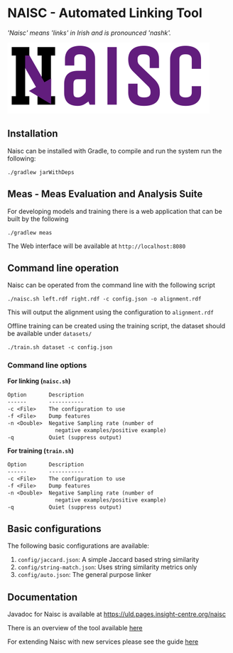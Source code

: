 # NAISC - Automated Linking Tool

_'Naisc' means 'links' in Irish and is pronounced 'nashk'._

![Naisc Logo](https://github.com/insight-centre/naisc/raw/dev/Naisc%20Logo.png)

## Installation

Naisc can be installed with Gradle, to compile and run the system run the 
following:

    ./gradlew jarWithDeps

## Meas - Meas Evaluation and Analysis Suite

For developing models and training there is a web application that can be built
by the following

    ./gradlew meas

The Web interface will be available at `http://localhost:8080`


## Command line operation

Naisc can be operated from the command line with the following script

    ./naisc.sh left.rdf right.rdf -c config.json -o alignment.rdf

This will output the alignment using the configuration to `alignment.rdf`

Offline training can be created using the training script, the dataset should 
be available under `datasets/`

    ./train.sh dataset -c config.json

### Command line options

**For linking (`naisc.sh`)**

    Option       Description
    ------       -----------
    -c <File>    The configuration to use
    -f <File>    Dump features
    -n <Double>  Negative Sampling rate (number of
                   negative examples/positive example)
    -q           Quiet (suppress output)

**For training (`train.sh`)**

    Option       Description
    ------       -----------
    -c <File>    The configuration to use
    -f <File>    Dump features
    -n <Double>  Negative Sampling rate (number of
                   negative examples/positive example)
    -q           Quiet (suppress output)

## Basic configurations

The following basic configurations are available:

1. `config/jaccard.json`: A simple Jaccard based string similarity
2. `config/string-match.json`: Uses string similarity metrics only
3. `config/auto.json`: The general purpose linker

## Documentation

Javadoc for Naisc is available at https://uld.pages.insight-centre.org/naisc

There is an overview of the tool available [here](https://docs.google.com/presentation/d/1bWThA0umgkZY1CcUguNTHspNQQt3tAvOMKUaS2i0M-U/edit?usp=sharing)

For extending Naisc with new services please see the guide [here](EXTENDING.md)
